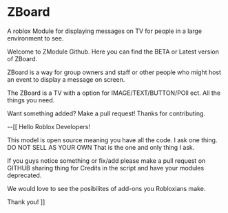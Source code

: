 # ZBoard
A roblox Module for displaying messages on TV for people in a large environment to see. 


Welcome to ZModule Github. Here you can find the BETA or Latest version of ZBoard. 


ZBoard is a way for group owners and staff or other people who might host an event to display a message on screen. 

The ZBoard is a TV with a option for IMAGE/TEXT/BUTTON/POll ect. All the things you need.

Want something added? Make a pull request! Thanks for contributing. 

--[[
Hello Roblox Developers!

This model is open source meaning you have all the code. 
I ask one thing. DO NOT SELL AS YOUR OWN
That is the one and only thing I ask. 

If you guys notice something or fix/add please make a pull request on GITHUB sharing thing for Credits in the script and have your
modules deprecated. 

We would love to see the posibilites of add-ons you Robloxians make. 

Thank you!
]]
